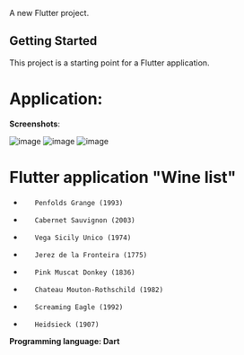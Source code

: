 A new Flutter project.

## Getting Started

This project is a starting point for a Flutter application.

# Application:

**Screenshots**:

![image](https://user-images.githubusercontent.com/92749994/146176042-5676be47-9129-4e88-9578-56b70cbcd5aa.png)
![image](https://user-images.githubusercontent.com/92749994/146176109-df6677e1-821c-4ddd-880a-0337ce1e800b.png)
![image](https://user-images.githubusercontent.com/92749994/146176152-0c88c676-9d9f-49d5-985d-9fa8bd97e55f.png)



# Flutter application "Wine list"

*        Penfolds Grange (1993)
*        Cabernet Sauvignon (2003)
*        Vega Sicily Unico (1974)
*        Jerez de la Fronteira (1775)
*        Pink Muscat Donkey (1836)
*        Chateau Mouton-Rothschild (1982)
*        Screaming Eagle (1992)
*        Heidsieck (1907)

**Programming language: Dart**

